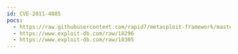 ```yaml
---
id: CVE-2011-4885
pocs:
  - https://raw.githubusercontent.com/rapid7/metasploit-framework/master/modules/auxiliary/dos/http/hashcollision_dos.rb
  - https://www.exploit-db.com/raw/18296
  - https://www.exploit-db.com/raw/18305
---
```

